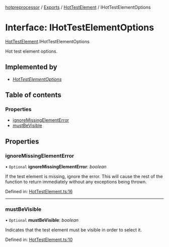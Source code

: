 [hotpreprocessor](../README.md) / [Exports](../modules.md) / [HotTestElement](../modules/hottestelement.md) / IHotTestElementOptions

# Interface: IHotTestElementOptions

[HotTestElement](../modules/hottestelement.md).IHotTestElementOptions

Hot test element options.

## Implemented by

* [*HotTestElementOptions*](../classes/hottestelement.hottestelementoptions.md)

## Table of contents

### Properties

- [ignoreMissingElementError](hottestelement.ihottestelementoptions.md#ignoremissingelementerror)
- [mustBeVisible](hottestelement.ihottestelementoptions.md#mustbevisible)

## Properties

### ignoreMissingElementError

• `Optional` **ignoreMissingElementError**: *boolean*

If the test element is missing, ignore the error. This
will cause the rest of the function to return immediately
without any exceptions being thrown.

Defined in: [HotTestElement.ts:16](https://github.com/OurFreeLight/HotPreprocessor/blob/042e7cd/src/HotTestElement.ts#L16)

___

### mustBeVisible

• `Optional` **mustBeVisible**: *boolean*

Indicates that the test element must be visible in
order to select it.

Defined in: [HotTestElement.ts:10](https://github.com/OurFreeLight/HotPreprocessor/blob/042e7cd/src/HotTestElement.ts#L10)
